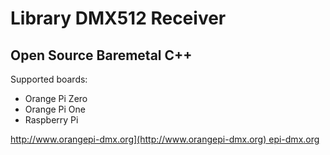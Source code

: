 # Library DMX512 Receiver
## Open Source Baremetal C++

Supported boards:

* Orange Pi Zero
* Orange Pi One
* Raspberry Pi 

[http://www.orangepi-dmx.org](http://www.orangepi-dmx.org)
epi-dmx.org](http://www.orangepi-dmx.org)
